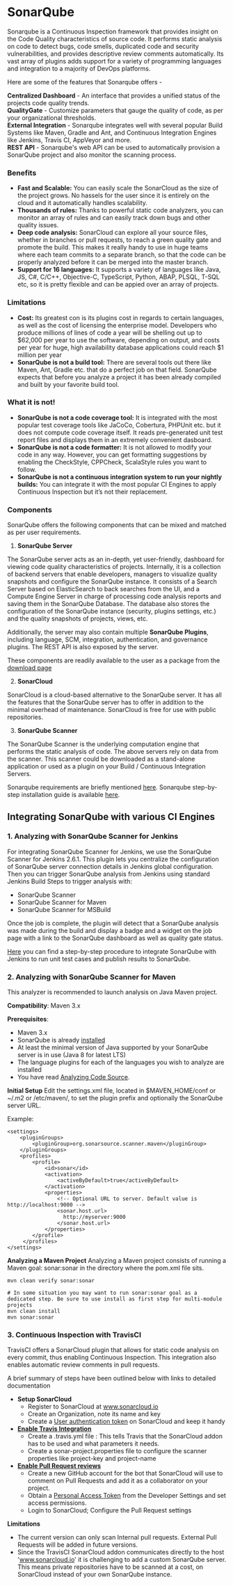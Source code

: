 # SonarQube 

Sonarqube is a Continuous Inspection framework that provides insight on the Code Quality characteristics of source code. It performs static analysis on code to detect bugs, code smells, duplicated code and security vulnerabilities, and provides descriptive review comments automatically. Its vast array of plugins adds support for a variety of programming languages and integration to a majority of DevOps platforms.

Here are some of the features that Sonarqube offers - 

**Centralized Dashboard** - An interface that provides a unified status of the projects code quality trends.    
**QualityGate** - Customize parameters that gauge the quality of code, as per your organizational thresholds.  
**External Integration** - Sonarqube integrates well with several popular Build Systems like Maven, Gradle and Ant, and Continuous Integration Engines like Jenkins, Travis CI, AppVeyor and more.    
**REST API** - Sonarqube's web API can be used to automatically provision a SonarQube project and also monitor the scanning process.  

### Benefits
* **Fast and Scalable:** You can easily scale the SonarCloud as the size of the project grows. No hassels for the user since it is entirely on the cloud and it automatically handles scalability.  
* **Thousands of rules:** Thanks to powerful static code analyzers, you can monitor an array of rules and can easily track down bugs and other quality issues.
* **Deep code analysis:** SonarCloud can explore all your source files, whether in branches or pull requests, to reach a green quality gate and promote the build. This makes it really handy to use in huge teams where each team commits to a separate branch, so that the code can be properly analyzed before it can be merged into the master branch.
* **Support for 16 languages:** It supports a variety of languages like Java, JS, C#, C/C++, Objective-C, TypeScript, Python, ABAP, PLSQL, T-SQL etc, so it is pretty flexible and can be appied over an array of projects.  

### Limitations
* **Cost:** Its greatest con is its plugins cost in regards to certain languages, as well as the cost of licensing the enterprise model. Developers who produce millions of lines of code a year will be shelling out up to $62,000 per year to use the software, depending on output, and costs per year for huge, high availability database applications could reach $1 million per year
* **SonarQube is not a build tool:** There are several tools out there like Maven, Ant, Gradle etc. that do a perfect job on that field. SonarQube expects that before you analyze a project it has been already compiled and built by your favorite build tool.

### What it is not!

* **SonarQube is not a code coverage tool:** It is integrated with the most popular test coverage tools like JaCoCo, Cobertura, PHPUnit etc. but it does not compute code coverage itself. It reads pre-generated unit test report files and displays them in an extremely convenient dasboard.
* **SonarQube is not a code formatter:** It is not allowed to modify your code in any way. However, you can get formatting suggestions by enabling the CheckStyle, CPPCheck, ScalaStyle rules you want to follow.
* **SonarQube is not a continuous integration system to run your nightly builds:** You can integrate it with the most popular CI Engines to apply Continuous Inspection but it’s not their replacement.

### Components

SonarQube offers the following components that can be mixed and matched as per user requirements.

1) **SonarQube Server** 

The SonarQube server acts as an in-depth, yet user-friendly, dashboard for viewing code quality characteristics of projects. Internally, it is a collection of backend servers that enable developers, managers to visualize quality snapshots and configure the SonarQube instance. It consists of a Search Server based on ElasticSearch to back searches from the UI, and a Compute Engine Server in charge of processing code analysis reports and saving them in the SonarQube Database. The database also stores the configuration of the SonarQube instance (security, plugins settings, etc.) and the quality snapshots of projects, views, etc.
   
Additionally, the server may also contain multiple **SonarQube Plugins**, including language, SCM, integration, authentication, and governance plugins. The REST API is also exposed by the server. 
 
These components are readily available to the user as a package from the [download page](https://www.sonarqube.org/downloads/)

2) **SonarCloud** 

SonarCloud is a cloud-based alternative to the SonarQube server. It has all the features that the SonarQube server has to offer in addition to the minimal overhead of maintenance. SonarCloud is free for use with public repositories. 

3) **SonarQube Scanner** 

The SonarQube Scanner is the underlying computation engine that performs the static analysis of code. The above servers rely on data from the scanner. This scanner could be downloaded as a stand-alone application or used as a plugin on your Build / Continuous Integration Servers.

Sonarqube requirements are briefly mentioned [here](./requirements.md).
Sonarqube step-by-step installation guide is available [here](./setup.md).

## Integrating SonarQube with various CI Engines
### 1. Analyzing with SonarQube Scanner for Jenkins
For integrating SonarQube Scanner for Jenkins, we use the SonarQube Scanner for Jenkins 2.6.1. This plugin lets you centralize the configuration of SonarQube server connection details in Jenkins global configuration. Then you can trigger SonarQube analysis from Jenkins using standard Jenkins Build Steps to trigger analysis with:
* SonarQube Scanner
* SonarQube Scanner for Maven
* SonarQube Scanner for MSBuild

Once the job is complete, the plugin will detect that a SonarQube analysis was made during the build and display a badge and a widget on the job page with a link to the SonarQube dashboard as well as quality gate status. 

[Here](https://github.ncsu.edu/rcoutin/SonarQube/blob/master/SonarQubeWithJenkins.md) you can find a step-by-step procedure to integrate SonarQube with Jenkins to run unit test cases and publish results to SonarQube.

### 2. Analyzing with SonarQube Scanner for Maven
This analyzer is recommended to launch analysis on Java Maven project.

**Compatibility**: Maven 3.x

**Prerequisites**:
* Maven 3.x
* SonarQube is already [installed](https://docs.sonarqube.org/display/SONAR/Installing+the+Server)
* At least the minimal version of Java supported by your SonarQube server is in use (Java 8 for latest LTS)
* The language plugins for each of the languages you wish to analyze are installed
* You have read [Analyzing Code Source](https://docs.sonarqube.org/display/SONAR/Analyzing+Source+Code). 

**Initial Setup**
Edit the settings.xml file, located in $MAVEN_HOME/conf or ~/.m2 or /etc/maven/, to set the plugin prefix and optionally the SonarQube server URL.

Example: 
```
<settings>
    <pluginGroups>
        <pluginGroup>org.sonarsource.scanner.maven</pluginGroup>
    </pluginGroups>
    <profiles>
        <profile>
            <id>sonar</id>
            <activation>
                <activeByDefault>true</activeByDefault>
            </activation>
            <properties>
                <!-- Optional URL to server. Default value is http://localhost:9000 -->
                <sonar.host.url>
                  http://myserver:9000
                </sonar.host.url>
            </properties>
        </profile>
     </profiles>
</settings>
```

**Analyzing a Maven Project**
Analyzing a Maven project consists of running a Maven goal: sonar:sonar in the directory where the pom.xml file sits.
```
mvn clean verify sonar:sonar
  
# In some situation you may want to run sonar:sonar goal as a dedicated step. Be sure to use install as first step for multi-module projects
mvn clean install
mvn sonar:sonar
```
### 3. Continuous Inspection with TravisCI 

TravisCI offers a SonarCloud plugin that allows for static code analysis on every commit, thus enabling Continuous Inspection. This integration also enables automatic review comments in pull requests.

A brief summary of steps have been outlined below with links to detailed documentation

* **Setup SonarCloud**   
   * Register to SonarCloud at www.sonarcloud.io  
   * Create an Organization, note its name and key  
   * Create a [User authentication token](https://sonarcloud.io/account/security) on SonarCloud and keep it handy  
* [**Enable Travis Integration**](https://docs.travis-ci.com/user/sonarcloud/)  
   * Create a .travis.yml file : This tells Travis that the SonarCloud addon has to be used and what parameters it needs.  
   * Create a sonar-project.properties file to configure the scanner properties like project-key and project-name
* [**Enable Pull Request reviews**](https://docs.travis-ci.com/user/sonarcloud/#Analysis-of-internal-pull-requests)  
   * Create a new GitHub account for the bot that SonarCloud will use to comment on Pull Requests and add it as a collaborator on your project. 
   * Obtain a [Personal Access Token](https://help.github.com/articles/creating-an-access-token-for-command-line-use/) from the Developer Settings and set access permissions.   
   * Login to SonarCloud; Configure the Pull Request settings

**Limitations**  
* The current version can only scan Internal pull requests. External Pull Requests will be added in future versions. 
* Since the TravisCI SonarCloud addon communicates directly to the host 'www.sonarcloud.io' it is challenging to add a custom SonarQube server. This means private repositories have to be scanned at a cost, on SonarCloud instead of your own SonarQube instance.
